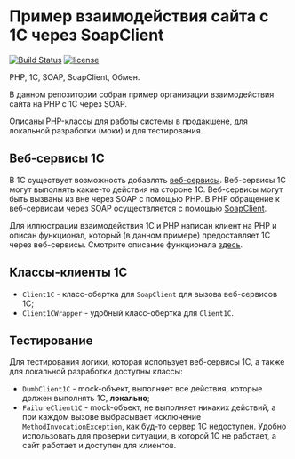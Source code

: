 
# Пример взаимодействия сайта с 1С через SoapClient 

[![Build Status](https://travis-ci.org/ivan1993spb/php-1c-example.svg?branch=master)](https://travis-ci.org/ivan1993spb/php-1c-example) [![license](https://img.shields.io/github/license/ivan1993spb/php-1c-example.svg)](https://github.com/ivan1993spb/php-1c-example)

PHP, 1С, SOAP, SoapClient, Обмен.

В данном репозитории собран пример организации взаимодействия сайта на PHP с 1С через SOAP.

Описаны PHP-классы для работы системы в продакшене, для локальной разработки (моки) и для тестирования.

## Веб-сервисы 1С

В 1С существует возможность добавлять [веб-сервисы](http://v8.1c.ru/overview/Term_000000273.htm). Веб-сервисы 1С могут выполнять какие-то действия на стороне 1С. Веб-сервисы могут быть вызваны из вне через SOAP с помощью PHP. В PHP обращение к веб-сервисам через SOAP осуществляется с помощью [SoapClient](http://php.net/manual/ru/book.soap.php).

Для иллюстрации взаимодействия 1С и PHP написан клиент на PHP и описан функционал, который (в данном примере) предоставляет 1С через веб-сервисы. Смотрите описание функционала [здесь](docs/1cApi.md).

## Классы-клиенты 1С

* `Client1C` - класс-обертка для `SoapClient` для вызова веб-сервисов 1С;
* `Client1CWrapper` - удобный класс-обертка для `Client1C`.

## Тестирование

Для тестирования логики, которая использует веб-сервисы 1С, а также для локальной разработки доступны классы:

* `DumbClient1C` - mock-объект, выполняет все действия, которые должен выполнять 1С, **локально**;
* `FailureClient1C` - mock-объект, не выполняет никаких действий, а при каждом вызове выбрасывает исключение `MethodInvocationException`, как буд-то сервер 1С недоступен. Удобно использовать для проверки ситуации, в которой 1С не работает, а сайт работает и доступен для клиентов.
